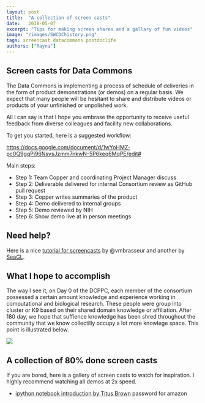 ```yaml
---
layout: post
title:  "A collection of screen casts"
date:   2018-05-07
excerpt: "Tips for making screen shares and a gallary of fun videos"
image: "/images/SWCDChistory.png"
tags: screencast datacommons postdoclife
authors: ["Rayna"]
---
```


## Screen casts for Data Commons

The Data Commons is implementing a process of schedule of deliveries
in the form of product demonstrations (or demos)
on a regular basis. 
We expect that many people will be hesitant to share and distribute 
videos or products of your unfinished or unpolished work.   

All I can say is that I hope you embrase the opportunity to 
receive useful feedback from diverse colleagues
and facility new collaborations.

To get you started, here is a suggested workflow:

https://docs.google.com/document/d/1wYoHMZ-pc0Q9gqPi96NsvsJzmm7nkwN-5P6keq6MqPE/edit#

Main steps:
- Step 1: Team Copper and coordinating Project Manager discuss
- Step 2: Deliverable delivered for internal Consortium review as GitHub pull request
- Step 3: Copper writes summaries of the product
- Step 4: Demo delivered to internal groups
- Step 5: Demo reviewed by NIH
- Step 6: Show demo live at in person meetings

## Need help?

Here is a nice [tutorial for screencasts](http://anonymoushash.vmbrasseur.com/2016/12/04/how-to-record-a-presentation-screencast-video-using-quicktime/) by @vmbrasseur and another by [SeaGL](http://seagl.org/news/2017/09/29/for_speakers.html).

## What I hope to accomplish
The way I see it, on Day 0 of the DCPPC, each member of the consortium possessed a certain amount knowledge and experience working in computational and biological research. These people were group into cluster or K9 based on their shared domain knowledge or affiliation. After 180 day, we hope that suffience knowledge has been shred throughout the community that we know collectilly occupy a lot more knowlege space. This point is illustrated below.

![](./images/180days.png)
 
## A collection of 80% done screen casts


If you are bored, here is a gallery of screen casts to watch for inspiration. 
I highly recommend watching all demos at 2x speed. 

- [ipython notebook introduction by Titus Brown](https://www.youtube.com/watch?v=HaS4NXxL5Qc) password for amazon
